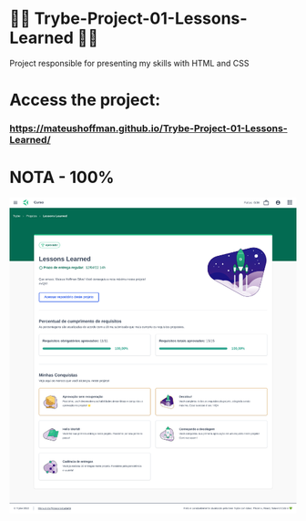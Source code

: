 # 💚💚 Trybe-Project-01-Lessons-Learned 💚💚

Project responsible for presenting my skills with HTML and CSS 

# Access the project:
### https://mateushoffman.github.io/Trybe-Project-01-Lessons-Learned/

# NOTA - 100%

<div align="center" margin="50px">
	<img src="img/nota-project-01-(1366x1500).png"/>
</div>
